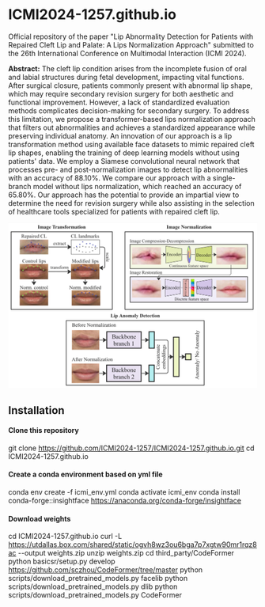 # ICMI2024-1257.github.io
Official repository of the paper "Lip Abnormality Detection for Patients with Repaired Cleft Lip and Palate: A Lips Normalization Approach" submitted to the 26th International Conference on Multimodal Interaction (ICMI 2024).

<p class="lead"> <b>Abstract:</b> The cleft lip condition arises from the incomplete fusion of oral and labial structures during fetal development, impacting vital functions. After surgical closure, patients commonly present with abnormal lip shape, which may require secondary revision surgery for both aesthetic and functional improvement. However, a lack of standardized evaluation methods complicates decision-making for secondary surgery. To address this limitation, we propose a transformer-based lips normalization approach that filters out abnormalities and achieves a standardized appearance while preserving individual anatomy. An innovation of our approach is a lip transformation method using available face datasets to mimic repaired cleft lip shapes, enabling the training of deep learning models without using patients' data. We employ a Siamese convolutional neural network that processes pre- and post-normalization images to detect lip abnormalities with an accuracy of 88.10%. We compare our approach with a single-branch model without lips normalization, which reached an accuracy of 65.80%. Our approach has the potential to provide an impartial view to determine the need for revision surgery while also assisting in the selection of healthcare tools specialized for patients with repaired cleft lip.</p>

![Visual Abstract](ICMI_visual_abstract.jpg)

## Installation

#### Clone this repository
git clone https://github.com/ICMI2024-1257/ICMI2024-1257.github.io.git
cd ICMI2024-1257.github.io

#### Create a conda environment based on yml file
conda env create -f icmi_env.yml
conda activate icmi_env
conda install conda-forge::insightface https://anaconda.org/conda-forge/insightface

#### Download weights
cd ICMI2024-1257.github.io
curl -L  https://utdallas.box.com/shared/static/ogvh8wz3ou6bga7p7xgtw90mr1rqz8ac --output weights.zip
unzip weights.zip 
cd third_party/CodeFormer
python basicsr/setup.py develop https://github.com/sczhou/CodeFormer/tree/master
python scripts/download_pretrained_models.py facelib
python scripts/download_pretrained_models.py dlib 
python scripts/download_pretrained_models.py CodeFormer
